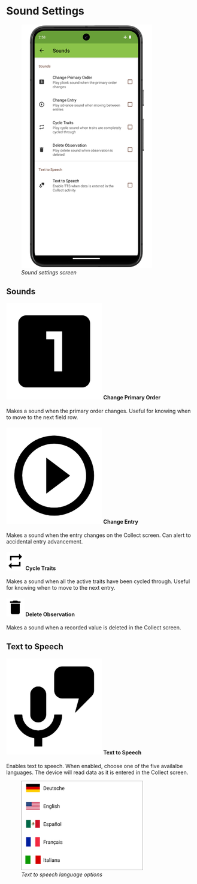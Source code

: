 <link rel="stylesheet" type="text/css" href="_styles/styles.css">

# Sound Settings

<figure class="image">
  <img class="screenshot" src="_static/images/settings/sounds/settings_sounds_framed.png" width="350px"> 
  <figcaption class="screenshot-caption"><i>Sound settings screen</i></figcaption> 
</figure>

## Sounds

#### <img class="icon" src="_static/icons/settings/sounds/numeric-1-box.png"> Change Primary Order

Makes a sound when the primary order changes.
Useful for knowing when to move to the next field row.

#### <img class="icon" src="_static/icons/settings/sounds/play-circle-outline.png"> Change Entry

Makes a sound when the entry changes on the Collect screen.
Can alert to accidental entry advancement.

#### <img class="icon" src="_static/icons/settings/sounds/repeat.png"> Cycle Traits

Makes a sound when all the active traits have been cycled through.
Useful for knowing when to move to the next entry.

#### <img class="icon" src="_static/icons/settings/sounds/delete.png"> Delete Observation

Makes a sound when a recorded value is deleted in the Collect screen.

## Text to Speech

#### <img class="icon" src="_static/icons/settings/sounds/microphone-message.png"> Text to Speech

Enables text to speech.
When enabled, choose one of the five availalbe languages.
The device will read data as it is entered in the Collect screen.

<figure class="image">
  <img class="screenshot" src="_static/images/settings/sounds/settings_sounds_choose_language.png" width="325px"> 
  <figcaption class="screenshot-caption"><i>Text to speech language options</i></figcaption> 
</figure>